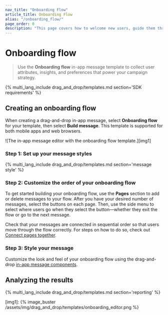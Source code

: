 ```yaml
---
nav_title: "Onboarding Flow"
article_title: Onboarding Flow
alias: "/onboarding_flow/"
page_order: 0
description: "This page covers how to welcome new users, guide them through benefits, and drive action using a compelling call to action."
---
```


# Onboarding flow

> Use the **Onboarding flow** in-app message template to collect user attributes, insights, and preferences that power your campaign strategy. 

{% multi_lang_include drag_and_drop/templates.md section='SDK requirements' %}

## Creating an onboarding flow

When creating a drag-and-drop in-app message, select **Onboarding flow** for your template, then select **Build message**. This template is supported for both mobile apps and web browsers.

![The in-app message editor with the onboarding flow template.][img1]

### Step 1: Set up your message styles

{% multi_lang_include drag_and_drop/templates.md section='message style' %}

### Step 2: Customize the order of your onboarding flow

To get started building your onboarding flow, use the **Pages** section to add or delete messages to your flow. After you have your desired number of messages, select the buttons on each page. Then, use the side menu to select where users go when they select the button—whether they exit the flow or go to the next message.

Check that your messages are connected in sequential order so that users move through the flow correctly. For steps on how to do so, check out [Connect pages together]({{site.baseurl}}/user_guide/message_building_by_channel/in-app_messages/drag_and_drop/create/?tab=adding%20pages#step-3a-connect-pages-together).

### Step 3: Style your message

Customize the look and feel of your onboarding flow using the drag-and-drop [in-app message components][3].

## Analyzing the results

{% multi_lang_include drag_and_drop/templates.md section='reporting' %}

[img1]: {% image_buster /assets/img/drag_and_drop/templates/onboarding_editor.png %}

[3]: {{site.baseurl}}/user_guide/message_building_by_channel/in-app_messages/drag_and_drop/style_settings/#message-components